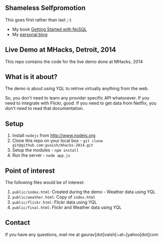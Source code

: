 ## Shameless Selfpromotion

This goes first rather than last ;-)

* My book [Getting Started with NoSQL](http://amzn.to/16dxkni)
* My [personal blog](http://www.m10v.com)

## Live Demo at MHacks, Detroit, 2014

This repo contains the code for the live demo done at MHacks, 2014

## What is it about?

The demo is about using YQL to retrive virtually anything from the web.

So, you don't need to learn any provider specific API whatsoever. If you need to integrate with Flickr, good. If you need to get data from Netflix, you don't need to read that documentation.

## Setup

1. Install `nodejs` from http://www.nodejs.org
2. Clone this repo on your local box - `git clone git@github.com:gvaish/mhacks-2014.git`
3. Setup the modules - `npm install`
4. Run the server - `node app.js`

## Point of interest

The following files would be of interest:

1. `public/index.html`: Created during the demo - Weather data using YQL
2. `public/weather.html`: Copy of `index.html`
3. `public/flickr.html`: Flickr data using YQL
4. `public/final.html`: Flickr and Weather data using YQL

## Contact

If you have any questions, mail me at gaurav[dot]vaish[~at~]yahoo[dot]com

